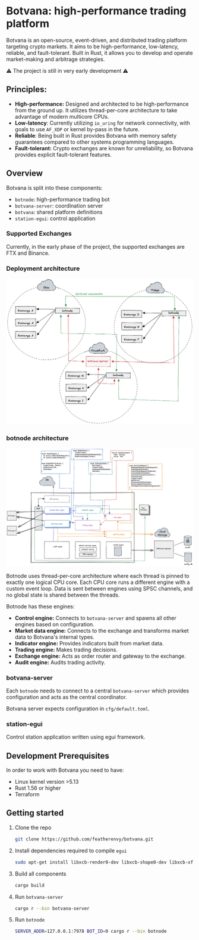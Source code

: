 # Botvana: high-performance trading platform

Botvana is an open-source, event-driven, and distributed trading platform targeting
crypto markets. It aims to be high-performance, low-latency, reliable, and
fault-tolerant. Built in Rust, it allows you to develop and operate market-making
and arbitrage strategies.


⚠️ The project is still in very early development ⚠️

## Principles:

-   **High-performance:** Designed and architected to be high-performance from the
    ground up. It utilizes thread-per-core architecture to take advantage of
    modern multicore CPUs.
-   **Low-latency**: Currently utilizing `io_uring` for network connectivity, with
    goals to use `AF_XDP` or kernel by-pass in the future.
-   **Reliable**: Being built in Rust provides Botvana with memory safety guarantees
    compared to other systems programming languages.
-   **Fault-tolerant:** Crypto exchanges are known for unreliability, so Botvana
    provides explicit fault-tolerant features.

## Overview

Botvana is split into these components:

-   `botnode`: high-performance trading bot
-   `botvana-server`: coordination server
-   `botvana`: shared platform definitions
-   `station-egui`: control application

### Supported Exchanges

Currently, in the early phase of the project, the supported exchanges are FTX and
Binance.

### Deployment architecture

![deployment architecture](docs/deployment_architecture.png)

### botnode architecture

![botnode architecture](docs/botnode_architecture.png)

Botnode uses thread-per-core architecture where each thread is pinned to exactly
one logical CPU core. Each CPU core runs a different engine with a custom event loop.
Data is sent between engines using SPSC channels, and no global state is shared
between the threads.

Botnode has these engines:

- **Control engine:** Connects to `botvana-server` and spawns all other engines
  based on configuration.
- **Market data engine:** Connects to the exchange and transforms market data to
  Botvana's internal types.
- **Indicator engine:** Provides indicators built from market data.
- **Trading engine:** Makes trading decisions.
- **Exchange engine:** Acts as order router and gateway to the exchange.
- **Audit engine:** Audits trading activity.

### botvana-server

Each `botnode` needs to connect to a central `botvana-server` which provides
configuration and acts as the central coordinator.

Botvana server expects configuration in `cfg/default.toml`.

### station-egui

Control station application written using egui framework.

## Development Prerequisites

In order to work with Botvana you need to have:

-   Linux kernel version >5.13
-   Rust 1.56 or higher
-   Terraform

## Getting started

1.  Clone the repo
    ```sh
    git clone https://github.com/featherenvy/botvana.git
    ```
2.  Install dependencies required to compile `egui`
    ```sh
    sudo apt-get install libxcb-render0-dev libxcb-shape0-dev libxcb-xfixes0-dev libspeechd-dev libxkbcommon-dev libssl-dev
    ```
3.  Build all components
    ```sh
    cargo build
    ```
4.  Run `botvana-server`
    ```sh
    cargo r --bin botvana-server
    ```
5.  Run `botnode`
    ```sh
    SERVER_ADDR=127.0.0.1:7978 BOT_ID=0 cargo r --bin botnode
    ```
